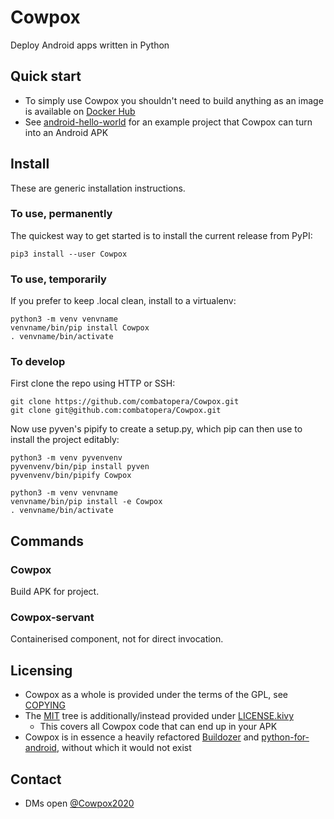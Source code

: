 # Cowpox
Deploy Android apps written in Python

## Quick start
* To simply use Cowpox you shouldn't need to build anything as an image is available on [Docker Hub](https://hub.docker.com/r/combatopera/cowpox)
* See [android-hello-world](https://github.com/combatopera/android-hello-world/blob/trunk/README.md) for an example project that Cowpox can turn into an Android APK

## Install
These are generic installation instructions.

### To use, permanently
The quickest way to get started is to install the current release from PyPI:
```
pip3 install --user Cowpox
```

### To use, temporarily
If you prefer to keep .local clean, install to a virtualenv:
```
python3 -m venv venvname
venvname/bin/pip install Cowpox
. venvname/bin/activate
```

### To develop
First clone the repo using HTTP or SSH:
```
git clone https://github.com/combatopera/Cowpox.git
git clone git@github.com:combatopera/Cowpox.git
```
Now use pyven's pipify to create a setup.py, which pip can then use to install the project editably:
```
python3 -m venv pyvenvenv
pyvenvenv/bin/pip install pyven
pyvenvenv/bin/pipify Cowpox

python3 -m venv venvname
venvname/bin/pip install -e Cowpox
. venvname/bin/activate
```

## Commands

### Cowpox
Build APK for project.

### Cowpox-servant
Containerised component, not for direct invocation.

## Licensing
* Cowpox as a whole is provided under the terms of the GPL, see [COPYING](COPYING)
* The [MIT](MIT) tree is additionally/instead provided under [LICENSE.kivy](LICENSE.kivy)
  * This covers all Cowpox code that can end up in your APK
* Cowpox is in essence a heavily refactored [Buildozer](https://github.com/kivy/buildozer) and [python-for-android](https://github.com/kivy/python-for-android), without which it would not exist

## Contact
* DMs open [@Cowpox2020](https://twitter.com/Cowpox2020)
